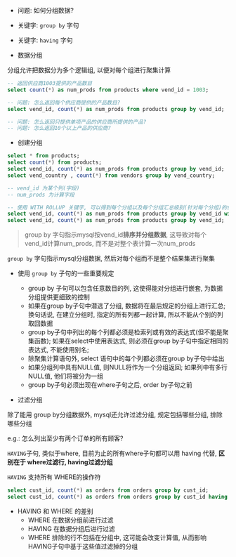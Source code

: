 + 问题: 如何分组数据?

+ 关键字: `group by` 字句
+ 关键字: `having` 字句

+ 数据分组

分组允许把数据分为多个逻辑组, 以便对每个组进行聚集计算

```sql
-- 返回供应商1003提供的产品数目
select count(*) as num_prods from products where vend_id = 1003;

-- 问题: 怎么返回每个供应商提供的产品数目?
select vend_id, count(*) as num_prods from products group by vend_id;

-- 问题: 怎么返回只提供单项产品的供应商所提供的产品?
-- 问题: 怎么返回10个以上产品的供应商?
```

+ 创建分组

```sql
select * from products;
select count(*) from products;
select vend_id, count(*) as num_prods from products group by vend_id;
select vend_country , count(*) from vendors group by vend_country;

-- vend_id 为某个列(字段)
-- num_prods 为计算字段

-- 使用 WITH ROLLUP 关键字, 可以得到每个分组以及每个分组汇总级别(针对每个分组)的值
select vend_id, count(*) as num_prods from products group by vend_id with rollup;
select vend_id, count(*) as num_prods from products group by vend_id;
```
> group by 字句指示mysql按vend_id**排序并分组数据**, 这导致对每个vend_id计算num_prods, 而不是对整个表计算一次num_prods

`group by` 字句指示mysql分组数据, 然后对每个组而不是整个结果集进行聚集

+ 使用 `group by` 子句的一些重要规定
    + group by 子句可以包含任意数目的列, 这使得能对分组进行嵌套, 为数据分组提供更细致的控制
    + 如果在group by子句中潜逃了分组, 数据将在最后规定的分组上进行汇总; 换句话说, 在建立分组时, 指定的所有列都一起计算, 所以不能从个别的列取回数据
    + group by子句中列出的每个列都必须是检索列或有效的表达式(但不能是聚集函数); 如果在select中使用表达式, 则必须在group by子句中指定相同的表达式, 不能使用别名;
    + 除聚集计算语句外, select 语句中的每个列都必须在group by子句中给出
    + 如果分组列中具有NULL值, 则NULL将作为一个分组返回; 如果列中有多行NULL值, 他们将被分为一组
    + group by子句必须出现在where子句之后, order by子句之前

+ 过滤分组

除了能用 group by分组数据外, mysql还允许过滤分组, 规定包括哪些分组, 排除哪些分组

e.g.: 怎么列出至少有两个订单的所有顾客?

`HAVING`子句, 类似于where, 目前为止的所有where子句都可以用 having 代替, **区别在于 where过滤行, having过滤分组**

`HAVING` 支持所有 WHERE的操作符

```sql
select cust_id, count(*) as orders from orders group by cust_id;
select cust_id, count(*) as orders from orders group by cust_id having count(*) >= 2;
```

+ HAVING 和 WHERE 的差别
    + WHERE 在数据分组前进行过滤
    + HAVING 在数据分组后进行过滤
    + WHERE 排除的行不包括在分组中, 这可能会改变计算值, 从而影响HAVING子句中基于这些值过滤掉的分组



